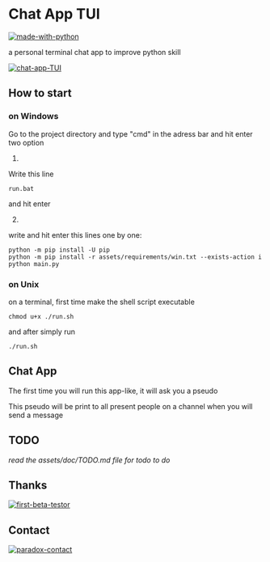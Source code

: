 # Chat App TUI

[![made-with-python](https://img.shields.io/badge/Made%20with-Python-1f425f.svg)](https://www.python.org/)

a personal terminal chat app to improve python skill

[![chat-app-TUI](https://github.com/Saverio976/Chat-App-TUI/tree/main/assets/doc/chat_app_tui.png)](https://github.com/Saverio976/Chat-App-TUI/tree/main/assets/doc/chat_app_tui.png)

## How to start

### on Windows
Go to the project directory and type "cmd" in the adress bar and hit enter
two option

1)
Write this line
```shell
run.bat
```
and hit enter

2)
write and hit enter this lines one by one:
```shell
python -m pip install -U pip
python -m pip install -r assets/requirements/win.txt --exists-action i
python main.py
```

### on Unix

on a terminal, first time make the shell script executable
```shell
chmod u+x ./run.sh
```
and after simply run
```shell
./run.sh
```

## Chat App

The first time you will run this app-like, it will ask you a pseudo

This pseudo will be print to all present people on a channel when you will send a message

## TODO

*read the assets/doc/TODO.md file for todo to do*

## Thanks

[![first-beta-testor](https://img.shields.io/badge/First%20Beta%20Testor-Quentin-red)](https://instagram.com/chaque_64?igshid=p6k5bmwvknk)

## Contact

[![paradox-contact](https://img.shields.io/badge/Saverio-personnex976%40gmail.com-blue)](mailto:personnex976%40gmail.com)